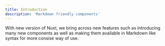 ```yaml
---
title: Introduction
description: 'Markdown friendly components'
---
```


With new version of Nuxt, we bring across new features such as introducing many new components as well as making them available in Markdown like syntax for more consise way of use.